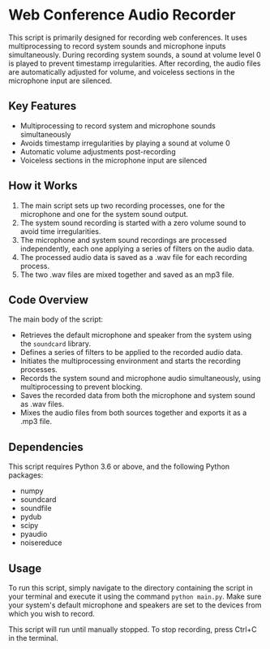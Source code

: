 # Web Conference Audio Recorder

This script is primarily designed for recording web conferences. It uses multiprocessing to record system sounds and microphone inputs simultaneously. During recording system sounds, a sound at volume level 0 is played to prevent timestamp irregularities. After recording, the audio files are automatically adjusted for volume, and voiceless sections in the microphone input are silenced.

## Key Features
- Multiprocessing to record system and microphone sounds simultaneously
- Avoids timestamp irregularities by playing a sound at volume 0
- Automatic volume adjustments post-recording
- Voiceless sections in the microphone input are silenced

## How it Works
1. The main script sets up two recording processes, one for the microphone and one for the system sound output.
2. The system sound recording is started with a zero volume sound to avoid time irregularities.
3. The microphone and system sound recordings are processed independently, each one applying a series of filters on the audio data.
4. The processed audio data is saved as a .wav file for each recording process.
5. The two .wav files are mixed together and saved as an mp3 file.

## Code Overview
The main body of the script:
- Retrieves the default microphone and speaker from the system using the `soundcard` library.
- Defines a series of filters to be applied to the recorded audio data.
- Initiates the multiprocessing environment and starts the recording processes.
- Records the system sound and microphone audio simultaneously, using multiprocessing to prevent blocking.
- Saves the recorded data from both the microphone and system sound as .wav files.
- Mixes the audio files from both sources together and exports it as a .mp3 file.

## Dependencies
This script requires Python 3.6 or above, and the following Python packages:
- numpy
- soundcard
- soundfile
- pydub
- scipy
- pyaudio
- noisereduce

## Usage
To run this script, simply navigate to the directory containing the script in your terminal and execute it using the command `python main.py`. Make sure your system's default microphone and speakers are set to the devices from which you wish to record. 

This script will run until manually stopped. To stop recording, press Ctrl+C in the terminal.
